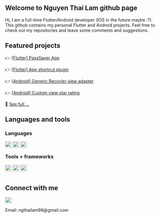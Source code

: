## Welcome to Nguyen Thai Lam github page

Hi, I am a full-time Flutter/Android developer (IOS in the future maybe :?). 
This github contains my personal Flutter and Android projects.
Feel free to check out my repositories and leave some comments and suggestions.

## Featured projects

:point_right: [[Flutter] PassSaver App](https://github.com/ngthailam/flutter_password_saver)

:point_right: [[Flutter] App shortcut plugin](https://github.com/ngthailam/flutter_app_short_cut)

:point_right: [[Android] Generic Recycler view adapter](https://github.com/ngthailam/-Android-GenericListAdapter)

:point_right: [[Android] Custom view star rating](https://github.com/ngthailam/-Android-GenericListAdapter)


:tada: [See full ...](https://github.com/ngthailam?tab=repositories)

## Languages and tools

### Languages

<img align="left" alt="kotlin" height="22px" width="22px" src="https://cdn.jsdelivr.net/npm/simple-icons@v3/icons/kotlin.svg" />
<img align="left" alt="java" height="22px" width="22px" src="https://cdn.jsdelivr.net/npm/simple-icons@v3/icons/java.svg" />
<img align="left" alt="python" height="22px" width="22px" src="https://cdn.jsdelivr.net/npm/simple-icons@v3/icons/dart.svg" />

<br />

### Tools + frameworks

<img align="left" alt="android" height="22px" width="22px" src="https://cdn.jsdelivr.net/npm/simple-icons@v3/icons/android.svg" />
<img align="left" alt="spring" height="22px" width="22px" src="https://cdn.jsdelivr.net/npm/simple-icons@v3/icons/spring.svg" />
<img align="left" alt="gradle" height="22px" width="22px" src="https://cdn.jsdelivr.net/npm/simple-icons@v3/icons/flutter.svg" />

<br />
<br />

## Connect with me

[<img align="left" alt="linkedIn" height="22px" width="22px" src="https://cdn.jsdelivr.net/npm/simple-icons@v3/icons/linkedin.svg" />][linkedIn]

<br />
<br />
Email: ngthailam98@gmail.com

[linkedIn]: https://www.linkedin.com/in/l%C3%A2m-nguy%E1%BB%85n-th%C3%A1i-2936081a4/
